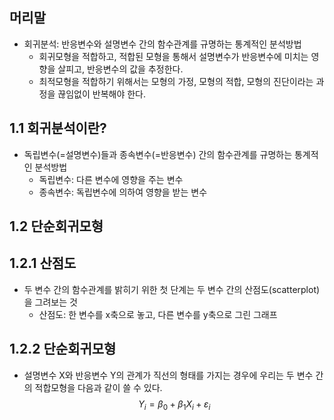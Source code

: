 ## 머리말

- 회귀분석: 반응변수와 설명변수 간의 함수관계를 규명하는 통계적인 분석방법
  - 회귀모형을 적합하고, 적합된 모형을 통해서 설명변수가 반응변수에 미치는 영향을 살피고, 반응변수의 값을 추정한다.
  - 최적모형을 적합하기 위해서는 모형의 가정, 모형의 적합, 모형의 진단이라는 과정을 끊임없이 반복해야 한다.

## 1.1 회귀분석이란?
- 독립변수(=설명변수)들과 종속변수(=반응변수) 간의 함수관계를 규명하는 통계적인 분석방법
  - 독립변수: 다른 변수에 영향을 주는 변수
  - 종속변수: 독립변수에 의하여 영향을 받는 변수

## 1.2 단순회귀모형

## 1.2.1 산점도

- 두 변수 간의 함수관계를 밝히기 위한 첫 단계는 두 변수 간의 산점도(scatterplot)을 그려보는 것
  - 산점도: 한 변수를 x축으로 놓고, 다른 변수를 y축으로 그린 그래프

## 1.2.2 단순회귀모형
- 설명변수 X와 반응변수 Y의 관계가 직선의 형태를 가지는 경우에 우리는 두 변수 간의 적합모형을 다음과 같이 쓸 수 있다.
$$Y_i = \beta _0 + \beta_1 X_i + \varepsilon _i$$